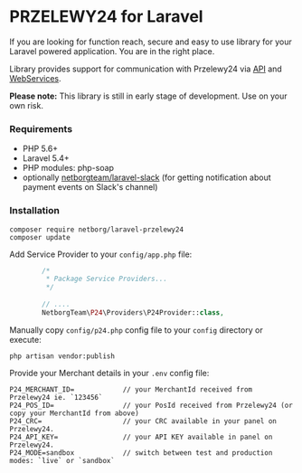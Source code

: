 # PRZELEWY24 for Laravel #

If you are looking for function reach, secure and easy to use library for your Laravel powered application. You are in the right place. 

Library provides support for communication with Przelewy24 via [API](https://przelewy24.pl/storage/app/media/pobierz/Instalacja/przelewy24_dokumentacja_3.2.pdf) and [WebServices](https://przelewy24.pl/storage/app/media/pobierz/Instalacja/przelewy24_webservices.pdf).

__Please note:__
This library is still in early stage of development. Use on your own risk.

### Requirements ###
* PHP 5.6+
* Laravel 5.4+
* PHP modules: php-soap
* optionally [netborgteam/laravel-slack](https://packagist.org/packages/netborgteam/laravel-slack) (for getting notification about payment events on Slack's channel)

### Installation ###
```
composer require netborg/laravel-przelewy24
composer update
```

Add Service Provider to your `config/app.php` file:
```php
		/*
         * Package Service Providers...
         */
        
        // ....
        NetborgTeam\P24\Providers\P24Provider::class,
```

Manually copy `config/p24.php` config file to your `config` directory or execute:
```
php artisan vendor:publish
```
Provide your Merchant details in your `.env` config file:
```
P24_MERCHANT_ID=			// your MerchantId received from Przelewy24 ie. `123456`
P24_POS_ID=					// your PosId received from Przelewy24 (or copy your MerchantId from above)
P24_CRC=					// your CRC available in your panel on Przelewy24.
P24_API_KEY=				// your API KEY available in panel on Przelewy24.
P24_MODE=sandbox			// switch between test and production modes: `live` or `sandbox`
```
